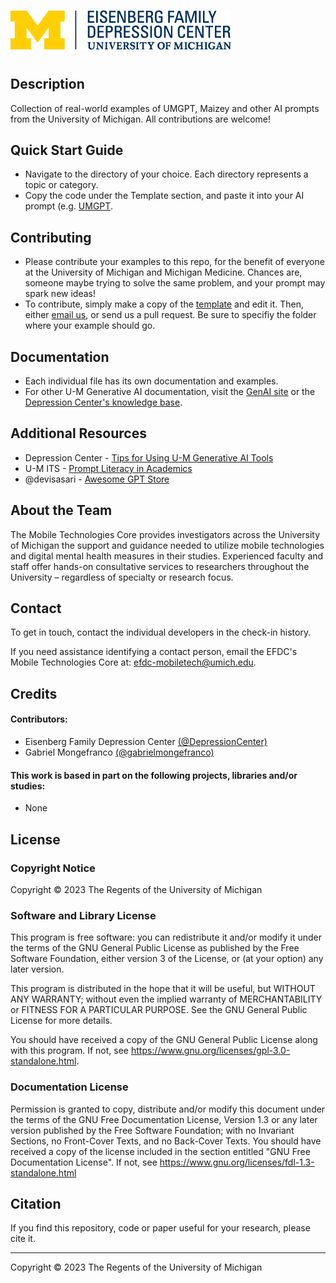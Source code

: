 ![Depression Center Logo](https://github.com/DepressionCenter/.github/blob/main/images/EFDCLogo_375w.png "depressioncenter.org")

# <Repository Title>

## Description
Collection of real-world examples of UMGPT, Maizey and other AI prompts from the University of Michigan. All contributions are welcome!



## Quick Start Guide
* Navigate to the directory of your choice. Each directory represents a topic or category.
* Copy the code under the Template section, and paste it into your AI prompt (e.g. [UMGPT](https://umgpt.umich.edu/).


## Contributing
* Please contribute your examples to this repo, for the benefit of everyone at the University of Michigan and Michigan Medicine. Chances are, someone maybe trying to solve the same problem, and your prompt may spark new ideas!
* To contribute, simply make a copy of the [template](_template.md) and edit it. Then, either [email us](#contact), or send us a pull request. Be sure to specifiy the folder where your example should go.


## Documentation
* Each individual file has its own documentation and examples.
* For other U-M Generative AI documentation, visit the [GenAI site](https://genai.umich.edu/) or the [Depression Center's knowledge base](https://michmed.org/efdc-kb).

## Additional Resources
* Depression Center - [Tips for Using U-M Generative AI Tools](https://teamdynamix.umich.edu/TDClient/210/DepressionCenter/KB/ArticleDet?ID=10725)
* U-M ITS - [Prompt Literacy in Academics](https://genai.umich.edu/resources/prompt-literacy)
* @devisasari - [Awesome GPT Store](https://github.com/devisasari/awesome-gpt-store)



## About the Team
The Mobile Technologies Core provides investigators across the University of Michigan the support and guidance needed to utilize mobile technologies and digital mental health measures in their studies. Experienced faculty and staff offer hands-on consultative services to researchers throughout the University – regardless of specialty or research focus.



## Contact
To get in touch, contact the individual developers in the check-in history.

If you need assistance identifying a contact person, email the EFDC's Mobile Technologies Core at: efdc-mobiletech@umich.edu.



## Credits
#### Contributors:
+ Eisenberg Family Depression Center [(@DepressionCenter)](https://github.com/DepressionCenter/)
+ Gabriel Mongefranco [(@gabrielmongefranco)](https://github.com/gabrielmongefranco)



#### This work is based in part on the following projects, libraries and/or studies:
+ None



## License
### Copyright Notice
Copyright © 2023 The Regents of the University of Michigan


### Software and Library License
This program is free software: you can redistribute it and/or modify it under the terms of the GNU General Public License as published by the Free Software Foundation, either version 3 of the License, or (at your option) any later version.

This program is distributed in the hope that it will be useful, but WITHOUT ANY WARRANTY; without even the implied warranty of MERCHANTABILITY or FITNESS FOR A PARTICULAR PURPOSE. See the GNU General Public License for more details.

You should have received a copy of the GNU General Public License along with this program. If not, see <https://www.gnu.org/licenses/gpl-3.0-standalone.html>.


### Documentation License
Permission is granted to copy, distribute and/or modify this document 
under the terms of the GNU Free Documentation License, Version 1.3 
or any later version published by the Free Software Foundation; 
with no Invariant Sections, no Front-Cover Texts, and no Back-Cover Texts. 
You should have received a copy of the license included in the section entitled "GNU 
Free Documentation License". If not, see <https://www.gnu.org/licenses/fdl-1.3-standalone.html>



## Citation
If you find this repository, code or paper useful for your research, please cite it.

----

Copyright © 2023 The Regents of the University of Michigan
